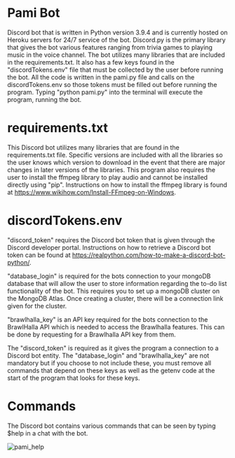 # Pami Bot

Discord bot that is written in Python version 3.9.4 and is currently hosted on Heroku servers for 24/7 service of the bot. Discord.py is the primary library that gives the bot various features ranging from trivia games to playing music in the voice channel. The bot utilizes many libraries that are included in the requirements.txt. It also has a few keys found in the "discordTokens.env" file that must be collected by the user before running the bot. All the code is written in the pami.py file and calls on the discordTokens.env so those tokens must be filled out before running the program. Typing "python pami.py" into the terminal will execute the program, running the bot.

# requirements.txt

This Discord bot utilizes many libraries that are found in the requirements.txt file. Specific versions are included with all the libraries so the user knows which version to download in the event that there are major changes in later versions of the libraries. This program also requires the user to install the ffmpeg library to play audio and cannot be installed directly using "pip". Instructions on how to install the ffmpeg library is found at https://www.wikihow.com/Install-FFmpeg-on-Windows.

# discordTokens.env

"discord_token" requires the Discord bot token that is given through the Discord developer portal. Instructions on how to retrieve a Discord bot token can be found at https://realpython.com/how-to-make-a-discord-bot-python/.

"database_login" is required for the bots connection to your mongoDB database that will allow the user to store information regarding the to-do list functionality of the bot. This requires you to set up a mongoDB cluster on the MongoDB Atlas. Once creating a cluster, there will be a connection link given for the cluster.

"brawlhalla_key" is an API key required for the bots connection to the BrawlHalla API which is needed to access the Brawlhalla features. This can be done by requesting for a Brawlhalla API key from them.

The "discord_token" is required as it gives the program a connection to a Discord bot entity. The "database_login" and "brawlhalla_key" are not mandatory but if you choose to not include these, you must remove all commands that depend on these keys as well as the getenv code at the start of the program that looks for these keys.

# Commands

The Discord bot contains various commands that can be seen by typing $help in a chat with the bot.

![pami_help](https://user-images.githubusercontent.com/82501158/117412068-51042480-aee2-11eb-8420-15b981dc6072.png)
